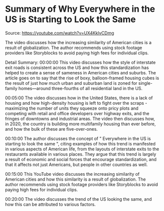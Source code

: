 # Summary of Why Everywhere in the US is Starting to Look the Same

Source: https://youtube.com/watch?v=UX4KklvCDmg

The video discusses how the increasing similarity of American cities is a result of globalization. The author recommends using stock footage providers like Storyblocks to avoid paying high fees for individual clips.

Detail Summary: 
00:00:00
This video discusses how the style of interstate exit roads is consistent across the US and how this standardization has helped to create a sense of sameness in American cities and suburbs. The article goes on to say that the rise of boxy, balloon-framed housing cubes is the result of just how much urban and suburban land is zoned for single-family homes—around three-fourths of all residential land in the US.

00:05:00
The video discusses how in the United States, there is a lack of housing and how high-density housing is left to fight over the scraps - maximizing the number of units they squeeze onto pricy plots and competing with retail and office developers over highway exits, and the fringes of downtowns and industrial areas. The video then discusses how, in 2020, the country is building more multifamily housing than ever before, and how the bulk of these are five-over-ones.

00:10:00
The author discusses the concept of " Everywhere in the US is starting to look the same ", citing examples of how this trend is manifested in various aspects of American life, from the layouts of interstate exits to the restaurants available in various places. They argue that this trend is largely a result of economic and social forces that encourage standardization, and that it affects not just Americans, but people in other countries as well.

00:15:00
This YouTube video discusses the increasing similarity of American cities and how this similarity is a result of globalization. The author recommends using stock footage providers like Storyblocks to avoid paying high fees for individual clips.

00:20:00
The video discusses the trend of the US looking the same, and how this can be attributed to various factors.

